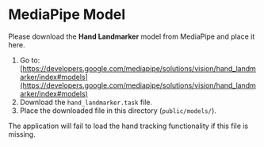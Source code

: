 # MediaPipe Model

Please download the **Hand Landmarker** model from MediaPipe and place it here.

1.  Go to: [https://developers.google.com/mediapipe/solutions/vision/hand_landmarker/index#models](https://developers.google.com/mediapipe/solutions/vision/hand_landmarker/index#models)
2.  Download the `hand_landmarker.task` file.
3.  Place the downloaded file in this directory (`public/models/`).

The application will fail to load the hand tracking functionality if this file is missing.
